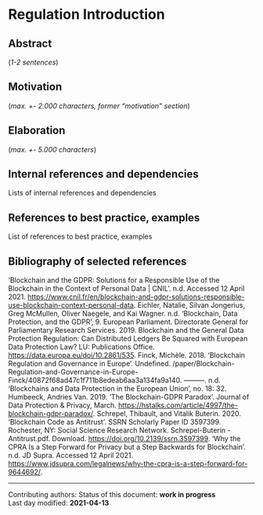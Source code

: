 # Regulation Introduction

## Abstract

(*1-2 sentences*)
    
## Motivation

(*max. +- 2.000 characters, former “motivation” section*) 
    
## Elaboration

(*max. +- 5.000 characters*)
    
## Internal references and dependencies

Lists of internal references and dependencies 
    
## References to best practice, examples  

List of references to best practice, examples 
	
## Bibliography of selected references

‘Blockchain and the GDPR: Solutions for a Responsible Use of the Blockchain in the Context of Personal Data | CNIL’. n.d. Accessed 12 April 2021. https://www.cnil.fr/en/blockchain-and-gdpr-solutions-responsible-use-blockchain-context-personal-data.
Eichler, Natalie, Silvan Jongerius, Greg McMullen, Oliver Naegele, and Kai Wagner. n.d. ‘Blockchain, Data Protection, and the GDPR’, 9.
European Parliament. Directorate General for Parliamentary Research Services. 2019. Blockchain and the General Data Protection Regulation: Can Distributed Ledgers Be Squared with European Data Protection Law? LU: Publications Office. https://data.europa.eu/doi/10.2861/535.
Finck, Michèle. 2018. ‘Blockchain Regulation and Governance in Europe’. Undefined. /paper/Blockchain-Regulation-and-Governance-in-Europe-Finck/40872f68ad47c1f711b8edeab6aa3a134fa9a140.
———. n.d. ‘Blockchains and Data Protection in the European Union’, no. 18: 32.
Humbeeck, Andries Van. 2019. ‘The Blockchain-GDPR Paradox’. Journal of Data Protection & Privacy, March. https://hstalks.com/article/4997/the-blockchain-gdpr-paradox/.
Schrepel, Thibault, and Vitalik Buterin. 2020. ‘Blockchain Code as Antitrust’. SSRN Scholarly Paper ID 3597399. Rochester, NY: Social Science Research Network. Schrepel-Buterin - Antitrust.pdf. Download. https://doi.org/10.2139/ssrn.3597399.
‘Why the CPRA Is a Step Forward for Privacy but a Step Backwards for Blockchain’. n.d. JD Supra. Accessed 12 April 2021. https://www.jdsupra.com/legalnews/why-the-cpra-is-a-step-forward-for-9644692/.


________

Contributing authors: 
Status of this document: **work in progress**  
Last day modified: **2021-04-13**